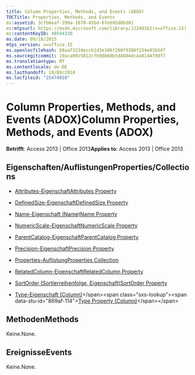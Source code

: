 ```yaml
---
title: Column Properties, Methods, and Events (ADOX)
TOCTitle: Properties, Methods, and Events
ms:assetid: 3cfb6eaf-399a-1678-45bd-6fe692d8bd81
ms:mtpsurl: https://msdn.microsoft.com/library/JJ249162(v=office.15)
ms:contentKeyID: 48544330
ms.date: 09/18/2015
mtps_version: v=office.15
ms.openlocfilehash: b9aa73234eccb1d3e186f260f9386f234e91b5d7
ms.sourcegitcommit: 19aca09c5812cfb98b68b5d4604dcaa814479df7
ms.translationtype: MT
ms.contentlocale: de-DE
ms.lasthandoff: 10/09/2018
ms.locfileid: "25474018"
---
```

# <a name="column-properties-methods-and-events-adox"></a><span data-ttu-id="869af-102">Column Properties, Methods, and Events (ADOX)</span><span class="sxs-lookup"><span data-stu-id="869af-102">Column Properties, Methods, and Events (ADOX)</span></span>

<span data-ttu-id="869af-103">**Betrifft**: Access 2013 | Office 2013</span><span class="sxs-lookup"><span data-stu-id="869af-103">**Applies to**: Access 2013 | Office 2013</span></span>


## <a name="propertiescollections"></a><span data-ttu-id="869af-104">Eigenschaften/Auflistungen</span><span class="sxs-lookup"><span data-stu-id="869af-104">Properties/Collections</span></span>

- [<span data-ttu-id="869af-105">Attributes-Eigenschaft</span><span class="sxs-lookup"><span data-stu-id="869af-105">Attributes Property</span></span>](attributes-property-adox.md)

- [<span data-ttu-id="869af-106">DefinedSize-Eigenschaft</span><span class="sxs-lookup"><span data-stu-id="869af-106">DefinedSize Property</span></span>](definedsize-property-adox.md)

- [<span data-ttu-id="869af-107">Name-Eigenschaft (Name)</span><span class="sxs-lookup"><span data-stu-id="869af-107">Name Property</span></span>](name-property-adox.md)

- [<span data-ttu-id="869af-108">NumericScale-Eigenschaft</span><span class="sxs-lookup"><span data-stu-id="869af-108">NumericScale Property</span></span>](numericscale-property-adox.md)

- [<span data-ttu-id="869af-109">ParentCatalog-Eigenschaft</span><span class="sxs-lookup"><span data-stu-id="869af-109">ParentCatalog Property</span></span>](parentcatalog-property-adox.md)

- [<span data-ttu-id="869af-110">Precision-Eigenschaft</span><span class="sxs-lookup"><span data-stu-id="869af-110">Precision Property</span></span>](precision-property-adox.md)

- [<span data-ttu-id="869af-111">Properties-Auflistung</span><span class="sxs-lookup"><span data-stu-id="869af-111">Properties Collection</span></span>](properties-collection-ado.md)

- [<span data-ttu-id="869af-112">RelatedColumn-Eigenschaft</span><span class="sxs-lookup"><span data-stu-id="869af-112">RelatedColumn Property</span></span>](relatedcolumn-property-adox.md)

- [<span data-ttu-id="869af-113">SortOrder (Sortierreihenfolge, Eigenschaft)</span><span class="sxs-lookup"><span data-stu-id="869af-113">SortOrder Property</span></span>](sortorder-property-adox.md)

- <span data-ttu-id="869af-114">[Type-Eigenschaft (Column)](https://msdn.microsoft.com/library/jj249169\(v=office.15\))</span><span class="sxs-lookup"><span data-stu-id="869af-114">[Type Property (Column)](https://msdn.microsoft.com/library/jj249169\(v=office.15\))</span></span>

## <a name="methods"></a><span data-ttu-id="869af-115">Methoden</span><span class="sxs-lookup"><span data-stu-id="869af-115">Methods</span></span>

<span data-ttu-id="869af-116">Keine.</span><span class="sxs-lookup"><span data-stu-id="869af-116">None.</span></span>

## <a name="events"></a><span data-ttu-id="869af-117">Ereignisse</span><span class="sxs-lookup"><span data-stu-id="869af-117">Events</span></span>

<span data-ttu-id="869af-118">Keine.</span><span class="sxs-lookup"><span data-stu-id="869af-118">None.</span></span>

